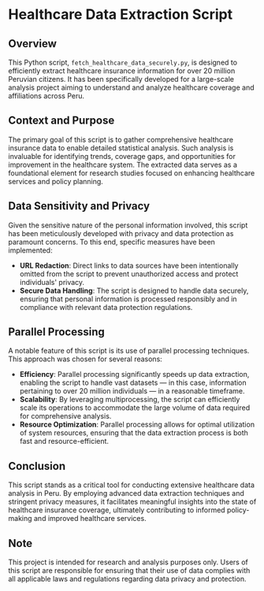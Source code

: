 # Healthcare Data Extraction Script

## Overview
This Python script, `fetch_healthcare_data_securely.py`, is designed to efficiently extract healthcare insurance information for over 20 million Peruvian citizens. It has been specifically developed for a large-scale analysis project aiming to understand and analyze healthcare coverage and affiliations across Peru.

## Context and Purpose
The primary goal of this script is to gather comprehensive healthcare insurance data to enable detailed statistical analysis. Such analysis is invaluable for identifying trends, coverage gaps, and opportunities for improvement in the healthcare system. The extracted data serves as a foundational element for research studies focused on enhancing healthcare services and policy planning.

## Data Sensitivity and Privacy
Given the sensitive nature of the personal information involved, this script has been meticulously developed with privacy and data protection as paramount concerns. To this end, specific measures have been implemented:
- **URL Redaction**: Direct links to data sources have been intentionally omitted from the script to prevent unauthorized access and protect individuals' privacy.
- **Secure Data Handling**: The script is designed to handle data securely, ensuring that personal information is processed responsibly and in compliance with relevant data protection regulations.

## Parallel Processing
A notable feature of this script is its use of parallel processing techniques. This approach was chosen for several reasons:
- **Efficiency**: Parallel processing significantly speeds up data extraction, enabling the script to handle vast datasets — in this case, information pertaining to over 20 million individuals — in a reasonable timeframe.
- **Scalability**: By leveraging multiprocessing, the script can efficiently scale its operations to accommodate the large volume of data required for comprehensive analysis.
- **Resource Optimization**: Parallel processing allows for optimal utilization of system resources, ensuring that the data extraction process is both fast and resource-efficient.

## Conclusion
This script stands as a critical tool for conducting extensive healthcare data analysis in Peru. By employing advanced data extraction techniques and stringent privacy measures, it facilitates meaningful insights into the state of healthcare insurance coverage, ultimately contributing to informed policy-making and improved healthcare services.

## Note
This project is intended for research and analysis purposes only. Users of this script are responsible for ensuring that their use of data complies with all applicable laws and regulations regarding data privacy and protection.
